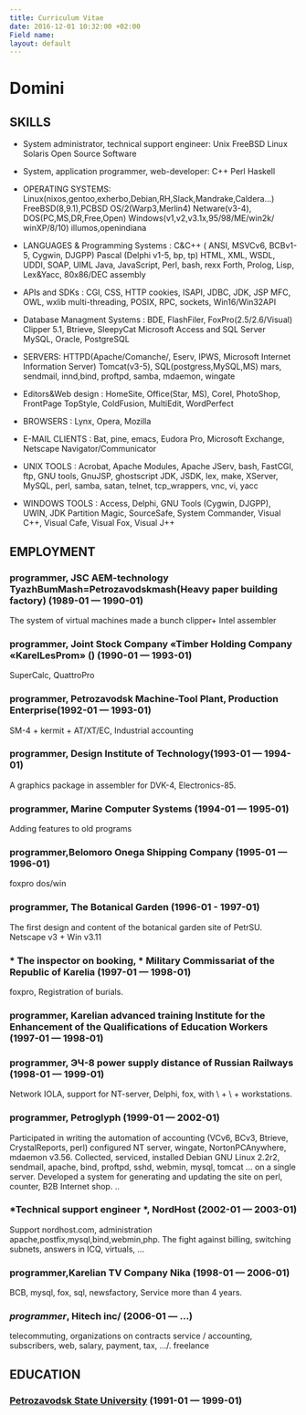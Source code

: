 ```yaml
---
title: Curriculum Vitae
date: 2016-12-01 10:32:00 +02:00
Field name: 
layout: default
---
```


# Domini

## SKILLS

* System administrator, technical support engineer: Unix FreeBSD Linux Solaris Open Source Software

* System, application programmer, web-developer: С\+\+ Perl Haskell

* OPERATING SYSTEMS: Linux(nixos,gentoo,exherbo,Debian,RH,Slack,Mandrake,Caldera...)  FreeBSD(8,9.1),PCBSD  OS/2(Warp3,Merlin4)  Netware(v3-4), DOS(PC,MS,DR,Free,Open) Windows(v1,v2,v3.1x,95/98/ME/win2k/ winXP/8/10) illumos,openindiana

* LANGUAGES & Programming Systems : C&C\+\+ ( ANSI, MSVCv6, BCBv1-5, Cygwin, DJGPP)  Pascal (Delphi v1-5, bp, tp)  HTML, XML, WSDL,  UDDI, SOAP, UIML Java, JavaScript, Perl, bash, rexx  Forth, Prolog, Lisp, Lex&Yacc, 80x86/DEC  assembly

* APIs and SDKs : CGI, CSS, HTTP cookies, ISAPI, JDBC, JDK, JSP MFC, OWL, wxlib  multi-threading, POSIX, RPC, sockets,  Win16/Win32API

* Database Managment Systems : BDE, FlashFiler, FoxPro(2.5/2.6/Visual)  Clipper 5.1, Btrieve, SleepyCat Microsoft Access and SQL Server MySQL, Oracle, PostgreSQL

* SERVERS: HTTPD(Apache/Comanche/, Eserv, IPWS, Microsoft Internet Information Server) Tomcat(v3-5),  SQL(postgress,MySQL,MS)  mars, sendmail, innd,bind, proftpd, samba, mdaemon, wingate

* Editors&Web design : HomeSite, Office(Star, MS), Corel, PhotoShop, FrontPage  TopStyle, ColdFusion, MultiEdit, WordPerfect

* BROWSERS : Lynx, Opera, Mozilla

* E-MAIL CLIENTS : Bat, pine, emacs, Eudora Pro, Microsoft Exchange, Netscape Navigator/Communicator

* UNIX TOOLS : Acrobat, Apache Modules, Apache JServ, bash, FastCGI, ftp, GNU tools, GnuJSP, ghostscript JDK, JSDK,  lex, make, XServer, MySQL, perl, samba, satan, telnet, tcp_wrappers, vnc, vi, yacc

* WINDOWS TOOLS : Access, Delphi, GNU Tools (Cygwin, DJGPP), UWIN, JDK Partition Magic, SourceSafe, System  Commander, Visual C\+\+, Visual Cafe, Visual Fox, Visual J\+\+

## EMPLOYMENT

### programmer,  JSC AEM-technology TyazhBumMash=Petrozavodskmash(Heavy paper building factory) (1989-01 — 1990-01)

The system of virtual machines made a bunch clipper\+ Intel assembler

### programmer, Joint Stock Company «Timber Holding Company «KarelLesProm» () (1990-01 — 1993-01)

SuperCalc, QuattroPro

### programmer, Petrozavodsk Machine-Tool Plant, Production Enterprise(1992-01 — 1993-01)

SM-4 \+ kermit \+ AT/XT/EC, Industrial accounting

### programmer, Design Institute of Technology(1993-01 — 1994-01)

A graphics package in assembler for DVK-4, Electronics-85.

### programmer, Marine Computer Systems (1994-01 — 1995-01)

Adding features to old programs

### programmer,Belomoro Onega Shipping Company (1995-01 — 1996-01)

foxpro dos/win

### programmer, The Botanical Garden (1996-01 - 1997-01)

The first design and content of the botanical garden site of PetrSU. Netscape v3 \+ Win v3.11

### * The inspector on booking, * Military Commissariat of the Republic of Karelia (1997-01 — 1998-01)

foxpro, Registration of burials.

### programmer, Karelian advanced training Institute for the Enhancement of the Qualifications of Education Workers (1997-01 — 1998-01)

### programmer, ЭЧ-8 power supply distance of Russian Railways (1998-01 — 1999-01)

Network IOLA, support for NT-server, Delphi, fox, with \ + \ + workstations.

### programmer, Petroglyph (1999-01 — 2002-01)

Participated in writing the automation of accounting (VCv6, BCv3, Btrieve, CrystalReports, perl) configured NT server, wingate, NortonPCAnywhere, mdaemon v3.56. Collected, serviced, installed Debian GNU Linux 2.2r2, sendmail, apache, bind, proftpd, sshd, webmin, mysql, tomcat ... on a single server. Developed a system for generating and updating the site on perl, counter, B2B Internet shop. ..


### *Technical support engineer *, NordHost (2002-01 — 2003-01)

Support nordhost.com, administration apache,postfix,mysql,bind,webmin,php. The fight against billing, switching subnets, answers in ICQ, virtuals, ...

### programmer,Karelian TV Company Nika (1998-01 — 2006-01)

BCB, mysql, fox, sql, newsfactory, Service more than 4 years.

### *programmer*, Hitech inc/ (2006-01 — ...)

telecommuting,  organizations on contracts service / accounting, subscribers, web, salary, payment, tax, .../. freelance

## EDUCATION

### [ Petrozavodsk State University](https://petrsu.ru/en) (1991-01 — 1999-01)